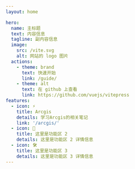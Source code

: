 ```yaml
---
layout: home

hero:
  name: 主标题
  text: 内容信息
  tagline: 副内容信息
  image:
    src: /vite.svg
    alt: 网站的 logo 图片
  actions:
    - theme: brand
      text: 快速开始
      link: /guide/
    - theme: alt
      text: 在 github 上查看
      link: https://github.com/vuejs/vitepress
features:
  - icon: ⚡️
    title: Arcgis
    details: 学习Arcgis的相关笔记
    link: '/arcgis/'
  - icon: 🖖
    title: 这里是功能区 2
    details: 这里是功能区 2 详情信息
  - icon: 🛠️
    title: 这里是功能区 3
    details: 这里是功能区 3 详情信息
---
```


